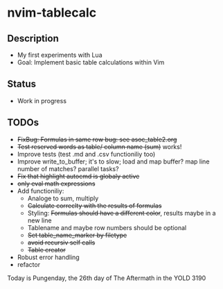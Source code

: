 # nvim-tablecalc

## Description
- My first experiments with Lua
- Goal: Implement basic table calculations within Vim

## Status
- Work in progress

## TODOs
- ~~FixBug: Formulas in same row bug: see asoc_table2.org~~
- ~~Test reserved words as table/ column name (sum)~~ works!
- Improve tests (test .md and .csv functioniliy too)
- Improve write_to_buffer; it's to slow; load and map buffer? map line number of matches? parallel tasks?
- ~~Fix that highlight autocmd is globaly active~~
- ~~only eval math expressions~~
- Add functioniliy:
    - Analoge to sum, multiply
    - ~~Calculate correclty with the results of formulas~~
    - Styling: ~~Formulas should have a different color~~, results maybe in a new line
    - Tablename and maybe row numbers should be optional
    - ~~Set table_name_marker by filetype~~
    - ~~avoid recursiv self calls~~
    - ~~Table creator~~
- Robust error handling
- refactor

Today is Pungenday, the 26th day of The Aftermath in the YOLD 3190
